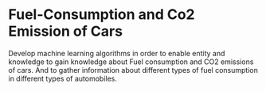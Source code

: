 # Fuel-Consumption and Co2 Emission of Cars
 Develop machine learning algorithms in order to enable entity and
knowledge to gain knowledge about Fuel consumption and CO2 emissions of cars. And to
gather information about different types of fuel consumption in different types of automobiles.
